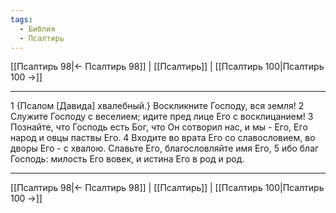 ```yaml
---
tags:
  - Библия
  - Псалтирь
---
```

[[Псалтирь 98|← Псалтирь 98]] | [[Псалтирь]] | [[Псалтирь 100|Псалтирь 100 →]]

---
1 {Псалом [Давида] хвалебный.} Воскликните Господу, вся земля!
2 Служите Господу с веселием; идите пред лице Его с восклицанием!
3 Познайте, что Господь есть Бог, что Он сотворил нас, и мы - Его, Его народ и овцы паствы Его.
4 Входите во врата Его со славословием, во дворы Его - с хвалою. Славьте Его, благословляйте имя Его,
5 ибо благ Господь: милость Его вовек, и истина Его в род и род.

---
[[Псалтирь 98|← Псалтирь 98]] | [[Псалтирь]] | [[Псалтирь 100|Псалтирь 100 →]]